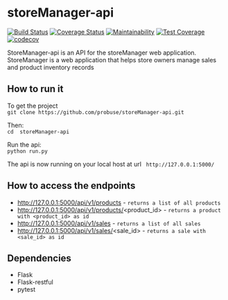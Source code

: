 # storeManager-api  
[![Build Status](https://travis-ci.com/probuse/storeManager-api.svg?branch=develop)](https://travis-ci.com/probuse/storeManager-api)
[![Coverage Status](https://coveralls.io/repos/github/probuse/storeManager-api/badge.svg?branch=develop)](https://coveralls.io/github/probuse/storeManager-api?branch=develop) 
[![Maintainability](https://api.codeclimate.com/v1/badges/612965a0756ff1a779fd/maintainability)](https://codeclimate.com/github/probuse/storeManager-api/maintainability)
[![Test Coverage](https://api.codeclimate.com/v1/badges/612965a0756ff1a779fd/test_coverage)](https://codeclimate.com/github/probuse/storeManager-api/test_coverage)
[![codecov](https://codecov.io/gh/probuse/storeManager-api/branch/master/graph/badge.svg)](https://codecov.io/gh/probuse/storeManager-api)



StoreManager-api is an API for the storeManager web application.  
StoreManager is a web application that helps store owners manage sales and product inventory records

## How to run it
To get the project  
`git clone https://github.com/probuse/storeManager-api.git `

Then:  
`cd  storeManager-api`

Run the api:  
`python run.py`

The api is now running on your local host at url ` http://127.0.0.1:5000/`

## How to access the endpoints
* http://127.0.0.1:5000/api/v1/products - `returns a list of all products`
* http://127.0.0.1:5000/api/v1/products/<product_id> - `returns a product with <product_id> as id`
* http://127.0.0.1:5000/api/v1/sales - `returns a list of all sales`
* http://127.0.0.1:5000/api/v1/sales/<sale_id> - `returns a sale with <sale_id> as id`

## Dependencies
* Flask
* Flask-restful
* pytest
